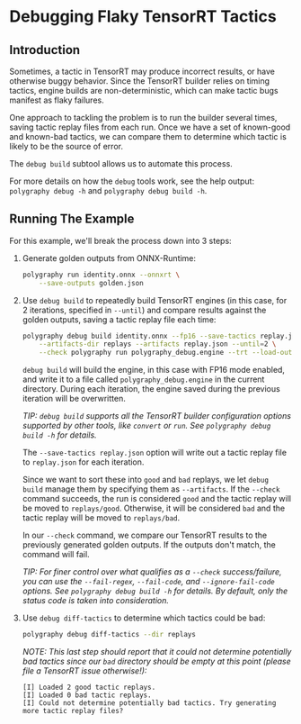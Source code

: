 # Debugging Flaky TensorRT Tactics


## Introduction

Sometimes, a tactic in TensorRT may produce incorrect results, or have
otherwise buggy behavior. Since the TensorRT builder relies on timing
tactics, engine builds are non-deterministic, which can make tactic bugs
manifest as flaky failures.

One approach to tackling the problem is to run the builder several times,
saving tactic replay files from each run. Once we have a set of known-good and
known-bad tactics, we can compare them to determine which tactic
is likely to be the source of error.

The `debug build` subtool allows us to automate this process.

For more details on how the `debug` tools work, see the help output:
`polygraphy debug -h` and `polygraphy debug build -h`.


## Running The Example

For this example, we'll break the process down into 3 steps:

1. Generate golden outputs from ONNX-Runtime:

    ```bash
    polygraphy run identity.onnx --onnxrt \
        --save-outputs golden.json
    ```

2. Use `debug build` to repeatedly build TensorRT engines (in this case, for 2 iterations, specified in `--until`)
    and compare results against the golden outputs, saving a tactic replay file each time:

    ```bash
    polygraphy debug build identity.onnx --fp16 --save-tactics replay.json \
        --artifacts-dir replays --artifacts replay.json --until=2 \
        --check polygraphy run polygraphy_debug.engine --trt --load-outputs golden.json
    ```

    `debug build` will build the engine, in this case with FP16 mode enabled,
    and write it to a file called `polygraphy_debug.engine` in the current directory.
    During each iteration, the engine saved during the previous iteration will be overwritten.

    *TIP: `debug build` supports all the TensorRT builder configuration options supported by other tools,*
        *like `convert` or `run`. See `polygraphy debug build -h` for details.*

    The `--save-tactics replay.json` option will write out a tactic replay file to `replay.json` for each iteration.

    Since we want to sort these into `good` and `bad` replays, we let `debug build` manage
    them by specifying them as `--artifacts`. If the `--check` command succeeds,
    the run is considered `good` and the tactic replay will be moved to `replays/good`.
    Otherwise, it will be considered `bad` and the tactic replay will be moved to `replays/bad`.

    In our `--check` command, we compare our TensorRT results to the previously generated
    golden outputs. If the outputs don't match, the command will fail.

    *TIP: For finer control over what qualifies as a `--check` success/failure, you can use the*
        *`--fail-regex`, `--fail-code`, and `--ignore-fail-code` options. See `polygraphy debug build -h` for details.*
        *By default, only the status code is taken into consideration.*


3. Use `debug diff-tactics` to determine which tactics could be bad:

    ```bash
    polygraphy debug diff-tactics --dir replays
    ```

    *NOTE: This last step should report that it could not determine potentially bad tactics since*
        *our `bad` directory should be empty at this point (please file a TensorRT issue otherwise!):*

    <!-- Polygraphy Test: Ignore Start -->
    ```
    [I] Loaded 2 good tactic replays.
    [I] Loaded 0 bad tactic replays.
    [I] Could not determine potentially bad tactics. Try generating more tactic replay files?
    ```
    <!-- Polygraphy Test: Ignore End -->
